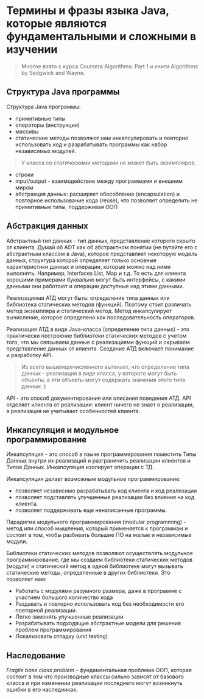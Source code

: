 # Термины и фразы языка Java, которые являются фундаментальными и сложными в изучении

> Многое взято с курса Coursera Algorithms: Part 1 и книги Algorithms by Sedgwick and Wayne.

## Структура Java программы

Структура Java программы:
- примитивные типы
- операторы (инструкции)
- массивы
- статические методы позволяют нам инкапсулировать и повторно использовать код и разрабатывать программы как набор независимых модулей.
> У класса со статическими методами не может быть экземпляров.
- строки
- input/output - взаимодействие между программами и внешним миром
- абстракция данных: расширяет обособление (encapsulation) и повторное использование кода (reuse), что позволяет определить не примитивные типы, поддерживая ООП

## Абстракция данных

Абстрактный тип данных - тип данных, представление которого скрыто от клиента. Думай об ADT как об абстрактном понятии (не путайте его с абстрактным классом в Java), которое представляет некоторую модель данных, структура которой определяет только основные характеристики данных и операции, которые можно над ними выполнять. Например, Interfaces List, Map и т.д. То есть для клиента хорошими примерами буквально могут быть интерфейсы, с какими данными они работают и операции доступные над этими данными.

Реализациями АТД могут быть: определение типа данных или библиотека статических методов (функций). Поэтому стоит различать метод экземпляра и статический метод. Метод инкапсулирует вычисление, которое определено как последовательность операторов.

Реализация АТД в виде Java-класса (определение типа данных) - это практически построение библиотеки статических методов с учетом того, что мы связываем данные с реализациями функций и скрываем представление данных от клиента. Создание АТД включает понимание и разработку API.

> Из всего вышеперечисленного вытекает, что определение типа данных - реализация в виде класса, у которого могут быть объекты, а эти объекты могут содержать значения этого типа данных :)

API - это способ документирования или описания поведения АТД. API отделяет клиента от реализации: клиент ничего не знает о реализации, а реализация не учитывает особенностей клиента.

## Инкапсуляция и модульное программирование

Инкапсуляция - это способ в языке программирования поместить Типы Данных внутри их реализаций и разграничить реализации клиентов и Типов Данных. Инкапсуляция изолирует операции с ТД.

Инкапсуляция делает возможным модульное программирование:
- позволяет независимо разрабатывать код клиента и код реализации
- позволяет подставлять улучшенные реализации без влияния на код клиента.
- позволяет поддерживать еще ненаписанные программы.

Парадигма модульного программирования (modular programming) - метод или способ мышления, который применяется к программам и состоит в том, чтобы разбивать большие ПО на малые и независимые модули.

Библиотеки статических методов позволяют осуществлять модульное программирование, где мы создаем библиотеки статических методов (модули) и статический метод в одной библиотеке могут вызывать статические методы, определенные в других библиотеки. Это позволяет нам:
- Работать с модулями разумного размера, даже в программе с участием большого количество кода
- Раздавать и повторно использовать код без необходимости его повторной реализации.
- Легко заменять улучшенные реализации.
- Разрабатывать подходящие абстрактные модели для решения проблем программирования
- Локализовать отладку (unit testing)

## Наследование

*Fragile base class problem* - фундаментальная проблема ООП, которая состоит в том что производные классы сильно зависят от базового класса и при изменении реализации последнего могут возникнуть ошибки в его наследниках.